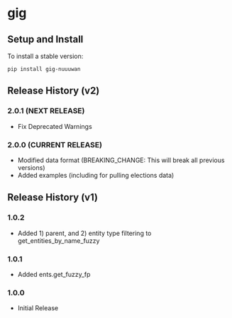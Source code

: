 # gig

## Setup and Install

To install a stable version:

```
pip install gig-nuuuwan
```

## Release History (v2)

### 2.0.1 (NEXT RELEASE)
* Fix Deprecated Warnings

### 2.0.0 (CURRENT RELEASE)
* Modified data format (BREAKING_CHANGE: This will break all previous versions)
* Added examples (including for pulling elections data)

## Release History (v1)

### 1.0.2

*  Added 1) parent, and 2) entity type filtering to get_entities_by_name_fuzzy

### 1.0.1

* Added ents.get_fuzzy_fp

### 1.0.0

* Initial Release
